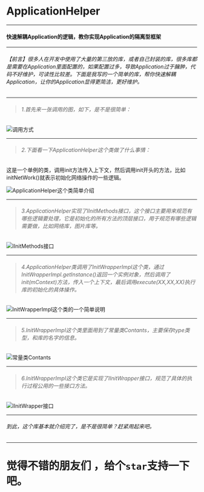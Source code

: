 # ApplicationHelper

----

#### 快速解耦Application的逻辑，教你实现Application的隔离型框架

----

###### 【前言】很多人在开发中使用了大量的第三放的库，或者自己封装的库，很多库都是需要在Application里面配置的，如果配置过多，导致Application过于臃肿，代码不好维护，可读性比较差。下面是我写的一个简单的库，帮你快速解耦Application，让你的Application显得更简洁，更好维护。

----

>###### 1.首先来一张调用的图，如下，是不是很简单：

![调用方式](http://upload-images.jianshu.io/upload_images/6098829-2f6045c5208edb0e.png?imageMogr2/auto-orient/strip%7CimageView2/2/w/1240)

----

>###### 2.下面看一下ApplicationHelper这个类做了什么事情：

这是一个单例的类，调用init方法传入上下文，然后调用init开头的方法，比如initNetWork()就表示初始化网络操作的一些逻辑。

![ApplicationHelper这个类简单介绍](http://upload-images.jianshu.io/upload_images/6098829-724ff551f0cb1e2e.png?imageMogr2/auto-orient/strip%7CimageView2/2/w/1240)


----

>###### 3.ApplicationHelper实现了IInitMethods接口，这个接口主要用来规范有哪些逻辑要处理，它是初始化的所有方法的顶层接口，用于规范有哪些逻辑需要做，比如网络库，图片库等。

![IInitMethods接口](http://upload-images.jianshu.io/upload_images/6098829-60d9d78ee254bd46.png?imageMogr2/auto-orient/strip%7CimageView2/2/w/1240)


----

>###### 4.ApplicationHelper类调用了InitWrapperImpl这个类，通过InitWrapperImpl.getInstance()返回一个实例对象，然后调用了init(mContext)方法，传入一个上下文，最后调用execute(XX,XX,XX)执行库的初始化的具体操作。

![InitWrapperImpl这个类的一个简单说明](http://upload-images.jianshu.io/upload_images/6098829-e276da4ce3138d7c.png?imageMogr2/auto-orient/strip%7CimageView2/2/w/1240)


 
----

>###### 5.InitWrapperImpl这个类里面用到了常量类Contants，主要保存type类型，和库的名字的信息。

![常量类Contants](http://upload-images.jianshu.io/upload_images/6098829-625be7b2eafac0d4.png?imageMogr2/auto-orient/strip%7CimageView2/2/w/1240)

----

>###### 6.InitWrapperImpl这个类它是实现了IInitWrapper接口，规范了具体的执行过程公用的一些接口方法。

![IInitWrapper接口](http://upload-images.jianshu.io/upload_images/6098829-4762fbb9b33ebecd.png?imageMogr2/auto-orient/strip%7CimageView2/2/w/1240)

----
###### 到此，这个库基本就介绍完了，是不是很简单？赶紧用起来吧。


----

# 觉得不错的朋友们 ，给个`star`支持一下吧。